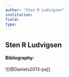 ```yaml
---
author: "Sten R Ludvigsen"
institution:
field:
type:
---
```


## Sten R Ludvigsen
#### Bibliography:

![[@Daniels2013-pa]]